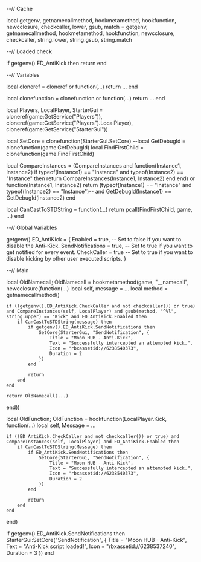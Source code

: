 --// Cache

local getgenv, getnamecallmethod, hookmetamethod, hookfunction, newcclosure, checkcaller, lower, gsub, match = getgenv, getnamecallmethod, hookmetamethod, hookfunction, newcclosure, checkcaller, string.lower, string.gsub, string.match

--// Loaded check

if getgenv().ED_AntiKick then
	return
end

--// Variables

local cloneref = cloneref or function(...) 
	return ...
end

local clonefunction = clonefunction or function(...)
	return ...
end

local Players, LocalPlayer, StarterGui = cloneref(game:GetService("Players")), cloneref(game:GetService("Players").LocalPlayer), cloneref(game:GetService("StarterGui"))

local SetCore = clonefunction(StarterGui.SetCore)
--local GetDebugId = clonefunction(game.GetDebugId)
local FindFirstChild = clonefunction(game.FindFirstChild)

local CompareInstances = (CompareInstances and function(Instance1, Instance2)
		if typeof(Instance1) == "Instance" and typeof(Instance2) == "Instance" then
			return CompareInstances(Instance1, Instance2)
		end
	end)
or
function(Instance1, Instance2)
	return (typeof(Instance1) == "Instance" and typeof(Instance2) == "Instance")-- and GetDebugId(Instance1) == GetDebugId(Instance2)
end

local CanCastToSTDString = function(...)
	return pcall(FindFirstChild, game, ...)
end

--// Global Variables

getgenv().ED_AntiKick = {
	Enabled = true, -- Set to false if you want to disable the Anti-Kick.
	SendNotifications = true, -- Set to true if you want to get notified for every event.
	CheckCaller = true -- Set to true if you want to disable kicking by other user executed scripts.
}

--// Main

local OldNamecall; OldNamecall = hookmetamethod(game, "__namecall", newcclosure(function(...)
	local self, message = ...
	local method = getnamecallmethod()
	
	if ((getgenv().ED_AntiKick.CheckCaller and not checkcaller()) or true) and CompareInstances(self, LocalPlayer) and gsub(method, "^%l", string.upper) == "Kick" and ED_AntiKick.Enabled then
		if CanCastToSTDString(message) then
			if getgenv().ED_AntiKick.SendNotifications then
				SetCore(StarterGui, "SendNotification", {
					Title = "Moon HUB - Anti-Kick",
					Text = "Successfully intercepted an attempted kick.",
					Icon = "rbxassetid://6238540373",
					Duration = 2
				})
			end

			return
		end
	end

	return OldNamecall(...)
end))

local OldFunction; OldFunction = hookfunction(LocalPlayer.Kick, function(...)
	local self, Message = ...

	if ((ED_AntiKick.CheckCaller and not checkcaller()) or true) and CompareInstances(self, LocalPlayer) and ED_AntiKick.Enabled then
		if CanCastToSTDString(Message) then
			if ED_AntiKick.SendNotifications then
				SetCore(StarterGui, "SendNotification", {
					Title = "Moon HUB - Anti-Kick",
					Text = "Successfully intercepted an attempted kick.",
					Icon = "rbxassetid://6238540373",
					Duration = 2
				})
			end

			return
		end
	end
end)

if getgenv().ED_AntiKick.SendNotifications then
	StarterGui:SetCore("SendNotification", {
		Title = "Moon HUB - Anti-Kick",
		Text = "Anti-Kick script loaded!",
		Icon = "rbxassetid://6238537240",
		Duration = 3
	})
end
